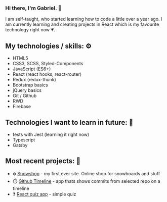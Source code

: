 ### Hi there, I'm Gabriel. 👋

I am self-taught, who started learning how to code a little over a year ago. I am currently learning and creating projects in React which is my favourite technology right now 💗.

## My technologies / skills: ⚙️ 

- HTML5
- CSS3, SCSS, Styled-Components
- JavaScript (ES6+)
- React (react hooks, react-router)
- Redux (redux-thunk)
- Bootstrap basics
- jQuery basics
- Git / Github
- RWD
- Firebase

## Technologies I want to learn in future: 📖

- tests with Jest (learning it right now)
- Typescript
- Gatsby

## Most recent projects: 🚧

- ❄️ [Snowshop](https://snow-shop.netlify.app/) - my first ever site. Online shop for snowboards and stuff
- ⏱️ [Github Timeline](https://commits-timeline.netlify.app/) - app thats shows commits from selected repo on a timeline
- ❓ [React quiz app](https://dabgan.github.io/Project06-React_Quiz/) - simple quiz
